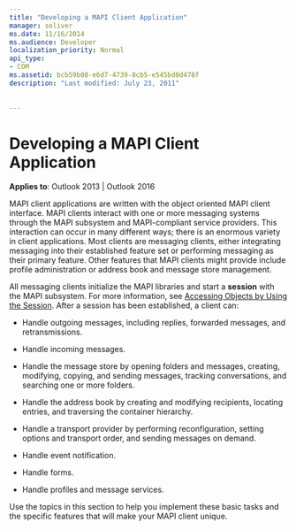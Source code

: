 ```yaml
---
title: "Developing a MAPI Client Application"
manager: soliver
ms.date: 11/16/2014
ms.audience: Developer
localization_priority: Normal
api_type:
- COM
ms.assetid: bcb59b08-e6d7-4739-8cb5-e545bd0d478f
description: "Last modified: July 23, 2011"
 
 
---
```


# Developing a MAPI Client Application

  
  
**Applies to**: Outlook 2013 | Outlook 2016 
  
MAPI client applications are written with the object oriented MAPI client interface. MAPI clients interact with one or more messaging systems through the MAPI subsystem and MAPI-compliant service providers. This interaction can occur in many different ways; there is an enormous variety in client applications. Most clients are messaging clients, either integrating messaging into their established feature set or performing messaging as their primary feature. Other features that MAPI clients might provide include profile administration or address book and message store management.
  
All messaging clients initialize the MAPI libraries and start a **session** with the MAPI subsystem. For more information, see [Accessing Objects by Using the Session](accessing-objects-by-using-the-session.md). After a session has been established, a client can:
  
- Handle outgoing messages, including replies, forwarded messages, and retransmissions.
    
- Handle incoming messages.
    
- Handle the message store by opening folders and messages, creating, modifying, copying, and sending messages, tracking conversations, and searching one or more folders.
    
- Handle the address book by creating and modifying recipients, locating entries, and traversing the container hierarchy.
    
- Handle a transport provider by performing reconfiguration, setting options and transport order, and sending messages on demand.
    
- Handle event notification.
    
- Handle forms.
    
- Handle profiles and message services.
    
Use the topics in this section to help you implement these basic tasks and the specific features that will make your MAPI client unique.
  

